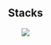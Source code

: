 <img style="width:100%;height:3px;" src="./bar.gif" />

<h2 align="center">Stacks </h2>
<p align="center">
  <a href="https://skillicons.dev">
    <img src="https://skillicons.dev/icons?i=html,css,ts,js,sqlite,fastapi,python,tailwindcss,react,expressjs,nodejs,nextjs,vercel,figma,notion" />
  </a>
</p>

